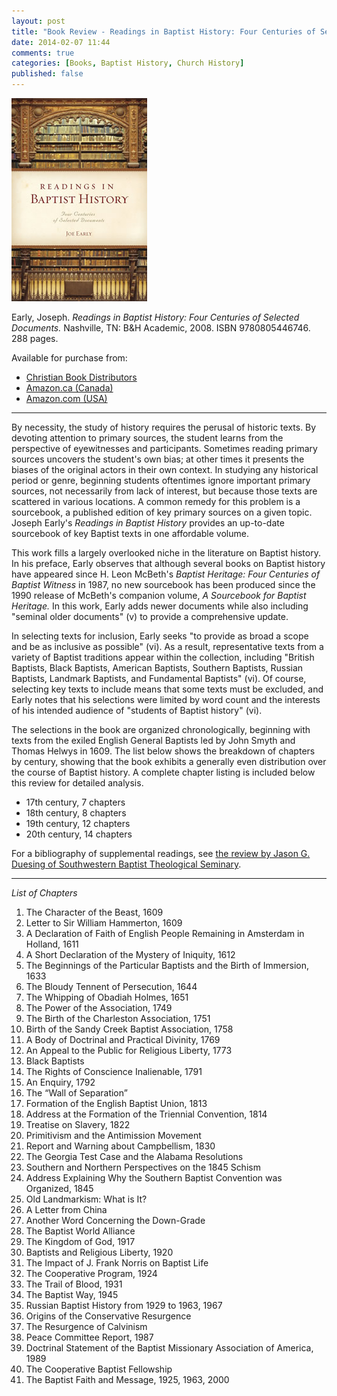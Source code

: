 ```yaml
---
layout: post
title: "Book Review - Readings in Baptist History: Four Centuries of Selected Documents by Joe Early"
date: 2014-02-07 11:44
comments: true
categories: [Books, Baptist History, Church History]
published: false
---
```


![Readings in Baptist History by Joe Early](/images/2014/02/early.jpg)

Early, Joseph. *Readings in Baptist History: Four Centuries of Selected Documents.* Nashville, TN: B&H Academic, 2008. ISBN 9780805446746. 288 pages.

Available for purchase from: 

* [Christian Book Distributors][cbd]
* [Amazon.ca (Canada)][amazon-ca]
* [Amazon.com (USA)][amazon-com]

----

<!-- 
Commentary on Thesis
sources used
outline (breakdown of chapters)
any theory(s) that shape interpretation
value and unique contribution
(sometimes) personal interaction
-->

By necessity, the study of history requires the perusal of historic texts. By devoting attention to primary sources, the student learns from the perspective of eyewitnesses and participants. Sometimes reading primary sources uncovers the student's own bias; at other times it presents the biases of the original actors in their own context. In studying any historical period or genre, beginning students oftentimes ignore important primary sources, not necessarily from lack of interest, but because those texts are scattered in various locations. A common remedy for this problem is a sourcebook, a published edition of key primary sources on a given topic. Joseph Early's *Readings in Baptist History* provides an up-to-date sourcebook of key Baptist texts in one affordable volume. 

This work fills a largely overlooked niche in the literature on Baptist history. In his preface, Early observes that although several books on Baptist history have appeared since H. Leon McBeth's *Baptist Heritage: Four Centuries of Baptist Witness* in 1987, no new sourcebook has been produced since the 1990 release of McBeth's companion volume, *A Sourcebook for Baptist Heritage.* In this work, Early adds newer documents while also including "seminal older documents" (v) to provide a comprehensive update. 

In selecting texts for inclusion, Early seeks "to provide as broad a scope and be as inclusive as possible" (vi). As a result, representative texts from a variety of Baptist traditions appear within the collection, including "British Baptists, Black Baptists, American Baptists, Southern Baptists, Russian Baptists, Landmark Baptists, and Fundamental Baptists" (vi). Of course, selecting key texts to include means that some texts must be excluded, and Early notes that his selections were limited by word count and the interests of his intended audience of "students of Baptist history" (vi).

The selections in the book are organized chronologically, beginning with texts from the exiled English General Baptists led by John Smyth and Thomas Helwys in 1609. The list below shows the breakdown of chapters by century, showing that the book exhibits a generally even distribution over the course of Baptist history. A complete chapter listing is included below this review for detailed analysis.

* 17th century, 7 chapters                  
* 18th century, 8 chapters                 
* 19th century, 12 chapters                 
* 20th century, 14 chapters                 



<!-- Things to include

comment on lack of editorial comments for documents
mention parallel columns for Baptist Faith and Message
student reactions

-->

For a bibliography of supplemental readings, see [the review by Jason G. Duesing of Southwestern Baptist Theological Seminary][duesing].

<!-- more -->

----

*List of Chapters*

1. The Character of the Beast, 1609
2. Letter to Sir William Hammerton, 1609
3. A Declaration of Faith of English People Remaining in Amsterdam in Holland, 1611
4. A Short Declaration of the Mystery of Iniquity, 1612
5. The Beginnings of the Particular Baptists and the Birth of Immersion, 1633
6. The Bloudy Tennent of Persecution, 1644
7. The Whipping of Obadiah Holmes, 1651
8. The Power of the Association, 1749
9. The Birth of the Charleston Association, 1751
10. Birth of the Sandy Creek Baptist Association, 1758
11. A Body of Doctrinal and Practical Divinity, 1769
12. An Appeal to the Public for Religious Liberty, 1773
13. Black Baptists
14. The Rights of Conscience Inalienable, 1791
15. An Enquiry, 1792
16. The “Wall of Separation”
17. Formation of the English Baptist Union, 1813
18. Address at the Formation of the Triennial Convention, 1814
19. Treatise on Slavery, 1822
20. Primitivism and the Antimission Movement
21. Report and Warning about Campbellism, 1830
22. The Georgia Test Case and the Alabama Resolutions
23. Southern and Northern Perspectives on the 1845 Schism
24. Address Explaining Why the Southern Baptist Convention was Organized, 1845
25. Old Landmarkism: What is It?
26. A Letter from China
27. Another Word Concerning the Down-Grade
28. The Baptist World Alliance
29. The Kingdom of God, 1917
30. Baptists and Religious Liberty, 1920
31. The Impact of J. Frank Norris on Baptist Life
32. The Cooperative Program, 1924
33. The Trail of Blood, 1931
34. The Baptist Way, 1945
35. Russian Baptist History from 1929 to 1963, 1967
36. Origins of the Conservative Resurgence
37. The Resurgence of Calvinism
38. Peace Committee Report, 1987
39. Doctrinal Statement of the Baptist Missionary Association of America, 1989
40. The Cooperative Baptist Fellowship
41. The Baptist Faith and Message, 1925, 1963, 2000

[cbd]: http://www.christianbook.com/Christian/Books/product?event=AFF&p=1178855&item_no=446746
[amazon-ca]: http://www.amazon.ca/gp/product/0805446745/ref=as_li_ss_tl?ie=UTF8&camp=15121&creative=390961&creativeASIN=0805446745&linkCode=as2&tag=duncanjohns04-20
[amazon-com]: http://www.amazon.com/gp/product/0805446745/ref=as_li_ss_tl?ie=UTF8&camp=1789&creative=390957&creativeASIN=0805446745&linkCode=as2&tag=duncanandmego-20
[duesing]: http://www.baptisttheology.org/book-reviews/readings-in-baptist-history